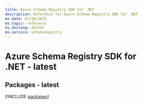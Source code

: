 ```yaml
---
title: Azure Schema Registry SDK for .NET
description: Reference for Azure Schema Registry SDK for .NET
ms.date: 07/28/2025
ms.topic: reference
ms.devlang: dotnet
ms.service: schemaregistry
---
```

# Azure Schema Registry SDK for .NET - latest
## Packages - latest
[!INCLUDE [packages](schema-registry-index.md)]